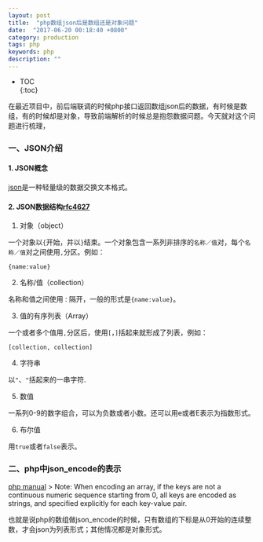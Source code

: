 ```yaml
---
layout: post
title:  "php数组json后是数组还是对象问题"
date:  "2017-06-20 00:18:40 +0800"
category: production
tags: php
keywords: php
description: ""
---
```


* TOC  
{:toc}  

在最近项目中，前后端联调的时候php接口返回数组json后的数据，有时候是数组，有的时候却是对象，导致前端解析的时候总是抱怨数据问题。今天就对这个问题进行梳理，

### 一、JSON介绍

#### 1. JSON概念
[json](https://zh.wikipedia.org/wiki/JSON)是一种轻量级的数据交换文本格式。

#### 2. JSON数据结构[rfc4627](http://www.ietf.org/rfc/rfc4627.txt)

1. 对象（object）

一个对象以`{`开始，并以`}`结束。一个对象包含一系列非排序的`名称／值`对，每个`名称／值`对之间使用`,`分区。例如：  

```
{name:value}
```

2. 名称/值（collection）

名称和值之间使用`：`隔开，一般的形式是`{name:value}`。

3. 值的有序列表（Array）

一个或者多个值用`,`分区后，使用`[`，`]`括起来就形成了列表，例如：

```
[collection, collection]
```

4. 字符串

以`"`、`"`括起来的一串字符.

5. 数值

一系列0-9的数字组合，可以为负数或者小数。还可以用e或者E表示为指数形式。

6. 布尔值

用`true`或者`false`表示。

### 二、php中json_encode的表示

[php manual](http://www.php.net/manual/en/function.json-encode.php)  > Note:
When encoding an array, if the keys are not a continuous numeric sequence starting from 0, all keys are encoded as strings, and specified explicitly for each key-value pair.

也就是说php的数组做json_encode的时候，只有数组的下标是从0开始的连续整数，才会json为列表形式；其他情况都是对象形式。	


